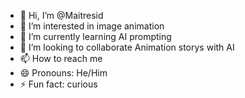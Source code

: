 - 👋 Hi, I’m @Maitresid
- 👀 I’m interested in image animation
- 🌱 I’m currently learning AI prompting
- 💞️ I’m looking to collaborate Animation storys with AI
- 📫 How to reach me 
- 😄 Pronouns: He/Him
- ⚡ Fun fact: curious

<!---
Maitresid/Maitresid is a ✨ special ✨ repository because its `README.md` (this file) appears on your GitHub profile.
You can click the Preview link to take a look at your changes.
--->
